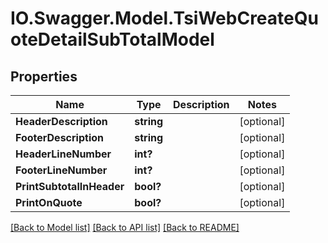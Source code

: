 # IO.Swagger.Model.TsiWebCreateQuoteDetailSubTotalModel
## Properties

Name | Type | Description | Notes
------------ | ------------- | ------------- | -------------
**HeaderDescription** | **string** |  | [optional] 
**FooterDescription** | **string** |  | [optional] 
**HeaderLineNumber** | **int?** |  | [optional] 
**FooterLineNumber** | **int?** |  | [optional] 
**PrintSubtotalInHeader** | **bool?** |  | [optional] 
**PrintOnQuote** | **bool?** |  | [optional] 

[[Back to Model list]](../README.md#documentation-for-models) [[Back to API list]](../README.md#documentation-for-api-endpoints) [[Back to README]](../README.md)

